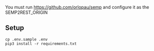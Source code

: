 You must run https://github.com/orlopau/semp and configure it as the SEMP2REST_ORIGIN
## Setup
```
cp .env.sample .env
pip3 install -r requirements.txt
```
